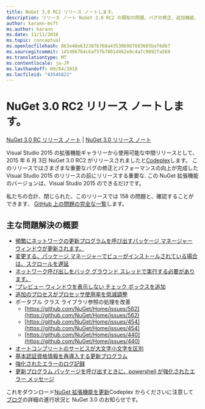 ```yaml
---
title: NuGet 3.0 RC2 リリース ノートします。
description: リリース ノート NuGet 3.0 RC2 の既知の問題、バグの修正、追加機能、および Dcr を含むです。
author: karann-msft
ms.author: karann
ms.date: 11/11/2016
ms.topic: conceptual
ms.openlocfilehash: 863e48e632387b768a43530b987683605baf6db7
ms.sourcegitcommit: 1d1406764c6af5fb7801d462e0c4afc9092fa569
ms.translationtype: MT
ms.contentlocale: ja-JP
ms.lasthandoff: 09/04/2018
ms.locfileid: "43545822"
---
```

# <a name="nuget-30-rc2-release-notes"></a>NuGet 3.0 RC2 リリース ノートします。

[NuGet 3.0 RC リリース ノート](../release-notes/nuget-3.0-RC.md) | [NuGet 3.0 リリース ノート](../release-notes/nuget-3.0.0.md)

Visual Studio 2015 の拡張機能ギャラリーから使用可能な中間リリースとして、2015 年 6 月 3日 NuGet 3.0 RC2 がリリースされましたと[Codeplex](https://nuget.codeplex.com/releases/view/615507)します。 このリリースではさまざまな重要なバグの修正とパフォーマンスの向上が完成した Visual Studio 2015 のリリースの前にリリースする重要な. この NuGet 拡張機能のバージョンは、Visual Studio 2015 のできるだけです。

私たちの合計、閉じられた、このリリースでは 158 の問題と、確認することができます、 [GitHub 上の問題の完全な一覧](https://github.com/NuGet/Home/issues?utf8=%E2%9C%93&q=is%3Aclosed+milestone%3A3.0.0-RTM+sort%3Aupdated-asc+updated%3A%3C%3D2015-06-01)します。

## <a name="summary-of-top-issues-resolved"></a>主な問題解決の概要

* [頻繁にネットワークの更新プログラムを呼び出すパッケージ マネージャー ウィンドウが更新されます。](https://github.com/NuGet/Home/issues/515)
* [変更する、パッケージ マネージャーでビューがインストールされている場合は、スクロールを遅延](https://github.com/NuGet/Home/issues/519)
* [ネットワーク呼び出しをバック グラウンド スレッドで実行する必要があります。](https://github.com/NuGet/Home/issues/516)
* ['プレビュー ウィンドウを表示しない チェック ボックスを追加](https://github.com/NuGet/Home/issues/566)
* [追加のプロセスがプロセッサ使用率を低減調整](https://github.com/NuGet/Home/issues/356)
* ポータブル クラス ライブラリ参照の処理を改善
    * [https://github.com/NuGet/Home/issues/562](https://github.com/NuGet/Home/issues/562)
    * [https://github.com/NuGet/Home/issues/454](https://github.com/NuGet/Home/issues/454)
    * [https://github.com/NuGet/Home/issues/440](https://github.com/NuGet/Home/issues/440)
* [オートコンプリートのサービスが大文字小文字を区別](https://github.com/NuGet/Home/issues/198)
* [基本認証資格情報を再導入する更新プログラム](https://github.com/NuGet/Home/issues/456)
* [強化されたエラーのログ記録](https://github.com/NuGet/Home/issues/407)
* [更新プログラム パッケージを呼び出すときに、powershell が強化されたエラー メッセージ](https://github.com/NuGet/Home/issues/5)

これをダウンロード[NuGet 拡張機能を更新](https://nuget.codeplex.com/releases/view/615507)Codeplex からくださいに注意して[ブログ](http://blog.nuget.org)の詳細の進行状況と NuGet 3.0 のお知らせです。